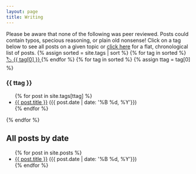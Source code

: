 ```yaml
---
layout: page
title: Writing
---
```


Please be aware that none of the following was peer reviewed. Posts could contain typos, specious reasoning, or plain
old nonsense! Click on a tag below to see all posts on a given topic or [click here](#chron) for a flat, chronological list of
posts.
{% assign sorted = site.tags | sort %}
{% for tag in sorted %}
<a href="#{{ tag[0] }}/" style="font-size: {{ tag[1] | size | times: 2 | plus: 10 }}px">
🏷 {{ tag[0] }} </a>{% endfor %}
{% for tag in sorted %}
{% assign ttag = tag[0] %}
<h3><a name="{{ ttag }}"></a>{{ ttag }}</h3>
<ul>
{% for post in site.tags[ttag] %}
    <li>
        <a href="{{ post.url }}">{{ post.title }}</a> ({{ post.date | date: '%B %d, %Y'}})
    </li>
    {% endfor %}
</ul>
{% endfor %}

<h2><a name="chron"></a>All posts by date</h2>

<ul>
{% for post in site.posts %}
    <li>
      <a href="{{ post.url }}">{{ post.title }}</a> ({{ post.date | date: '%B %d, %Y'}})
    </li>
{% endfor %}
</ul>
